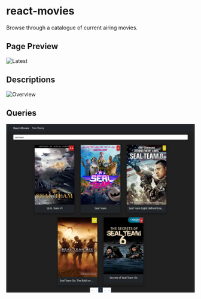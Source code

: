 # react-movies

Browse through a catalogue of current airing movies.

## Page Preview
![Latest](public/Latest.png?raw=true "Latest")

## Descriptions
![Overview](public/Overview.png?raw=true "Overview")

## Queries
![Searches](public/SearchSeal.png?raw=true "Search")